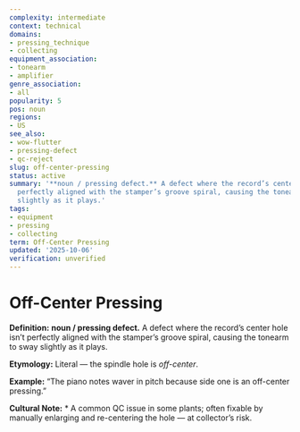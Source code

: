 ```yaml
---
complexity: intermediate
context: technical
domains:
- pressing_technique
- collecting
equipment_association:
- tonearm
- amplifier
genre_association:
- all
popularity: 5
pos: noun
regions:
- US
see_also:
- wow-flutter
- pressing-defect
- qc-reject
slug: off-center-pressing
status: active
summary: '**noun / pressing defect.** A defect where the record’s center hole isn’t
  perfectly aligned with the stamper’s groove spiral, causing the tonearm to sway
  slightly as it plays.'
tags:
- equipment
- pressing
- collecting
term: Off-Center Pressing
updated: '2025-10-06'
verification: unverified
---
```


# Off-Center Pressing

**Definition:** **noun / pressing defect.** A defect where the record’s center hole isn’t perfectly aligned with the stamper’s groove spiral, causing the tonearm to sway slightly as it plays.

**Etymology:** Literal — the spindle hole is *off-center*.

**Example:** “The piano notes waver in pitch because side one is an off-center pressing.”

**Cultural Note:** * A common QC issue in some plants; often fixable by manually enlarging and re-centering the hole — at collector’s risk.


